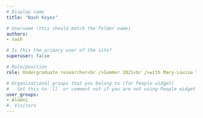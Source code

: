 ```yaml
---
# Display name
title: "Nash Keyes"

# Username (this should match the folder name)
authors:
- nash

# Is this the primary user of the site?
superuser: false

# Role/position
role: Undergraduate researcher<br />Summer 2021<br />with Mary-Louise Timmermans, Yale

# Organizational groups that you belong to (for People widget)
#   Set this to `[]` or comment out if you are not using People widget.
user_groups:
- Alumni
#- Visitors
---
```

